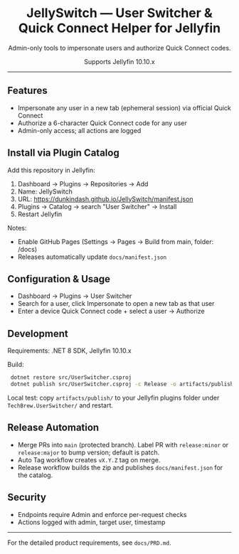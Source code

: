 <div align="center">

# JellySwitch — User Switcher & Quick Connect Helper for Jellyfin

Admin-only tools to impersonate users and authorize Quick Connect codes.

Supports Jellyfin 10.10.x

</div>

---

## Features

- Impersonate any user in a new tab (ephemeral session) via official Quick Connect
- Authorize a 6-character Quick Connect code for any user
- Admin-only access; all actions are logged

## Install via Plugin Catalog

Add this repository in Jellyfin:

1. Dashboard → Plugins → Repositories → Add
2. Name: JellySwitch
3. URL: https://dunkindash.github.io/JellySwitch/manifest.json
4. Plugins → Catalog → search "User Switcher" → Install
5. Restart Jellyfin

Notes:
- Enable GitHub Pages (Settings → Pages → Build from main, folder: /docs)
- Releases automatically update `docs/manifest.json`

<!-- Manual install no longer recommended; install via catalog URL above. -->

## Configuration & Usage

- Dashboard → Plugins → User Switcher
- Search for a user, click Impersonate to open a new tab as that user
- Enter a device Quick Connect code + select a user → Authorize

## Development

Requirements: .NET 8 SDK, Jellyfin 10.10.x

Build:
```bash
 dotnet restore src/UserSwitcher.csproj
 dotnet publish src/UserSwitcher.csproj -c Release -o artifacts/publish
```
Local test: copy `artifacts/publish/` to your Jellyfin plugins folder under `TechBrew.UserSwitcher/` and restart.

## Release Automation

- Merge PRs into `main` (protected branch). Label PR with `release:minor` or `release:major` to bump version; default is patch.
- Auto Tag workflow creates `vX.Y.Z` tag on merge.
- Release workflow builds the zip and publishes `docs/manifest.json` for the catalog.

## Security

- Endpoints require Admin and enforce per-request checks
- Actions logged with admin, target user, timestamp

---

For the detailed product requirements, see `docs/PRD.md`.
